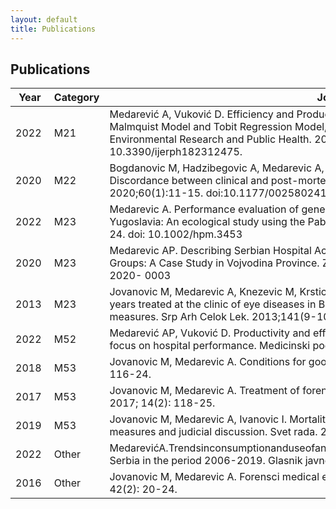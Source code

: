 ```yaml
---
layout: default
title: Publications
---
```


## Publications

| Year  | Category | Journal                                                                                                                                                                                                                                                                     |
| ----- | -------- | --------------------------------------------------------------------------------------------------------------------------------------------------------------------------------------------------------------------------------------------------------------------------- |
| 2022  | M21      | Medarević A, Vuković D. Efficiency and Productivity of Public Hospitals in Serbia Using DEA- Malmquist Model and Tobit Regression Model, 2015–2019. International Journal of Environmental Research and Public Health. 2021 Nov;18(23):12475. doi: 10.3390/ijerph182312475. |
| 2020  | M22      | Bogdanovic M, Hadzibegovic A, Medarevic A, Babic M, Jecmenica D, Alempijevic D. Discordance between clinical and post-mortem diagnoses at a tertiary hospital. Med Sci Law. 2020;60(1):11-15. doi:10.1177/0025802419878314                                                  |
| 2022  | M23      | Medarevic A. Performance evaluation of general public hospitals in territories of the Former Yugoslavia: An ecological study using the Pabon Lasso model. Int J Health Plan M. 2022 Mar 24. doi: 10.1002/hpm.3453                                                           |
| 2020  | M23      | Medarevic AP. Describing Serbian Hospital Activity Using Australian Refined Diagnosis Related Groups: A Case Study in Vojvodina Province. Zdr Varst. 2020;59(1):18-26. doi:10.2478/sjph-2020- 0003                                                                          |
| 2013  | M23      | Jovanovic M, Medarevic A, Knezevic M, Krstic V. Mechanical eye injuries in children aged 0-15 years treated at the clinic of eye diseases in Belgrade: frequency, causes and preventive measures. Srp Arh Celok Lek. 2013;141(9-10):586-91. doi:10.2298/sarh1310586j        |
| 2022  | M52      | Medarević AP, Vuković D. Productivity and efficiency in the health care system with special focus on hospital performance. Medicinski podmladak. 2022;73(3):27-32.                                                                                                          |
| 2018  | M53      | Jovanovic M, Medarevic A. Conditions for good forensic expertise. Svet rada. 2018; 15(2): 116-24.                                                                                                                                                                           |
| 2017  | M53      | Jovanovic M, Medarevic A. Treatment of forensic expertise in court lawyers experts. Svet rada. 2017; 14(2): 118-25.                                                                                                                                                         |
| 2019  | M53      | Jovanovic M, Medarevic A, Ivanovic I. Mortality of firearms in Serbia: Proposal of preventive measures and judicial discussion. Svet rada. 2015; 12(2): 2019-32.                                                                                                            |
| 2022  | Other    | MedarevićA.TrendsinconsumptionanduseofantidepressantsandbenzodiazepinesintheRepublicof Serbia in the period 2006-2019. Glasnik javnog zdravlja. 2022;96(2):126-35.                                                                                                          |
| 2016  | Other    | Jovanovic M, Medarevic A. Forensci medical expertise in court. Acta Ophthalmologica. 2016; 42(2): 20-24.                                                                                                                                                                    |
